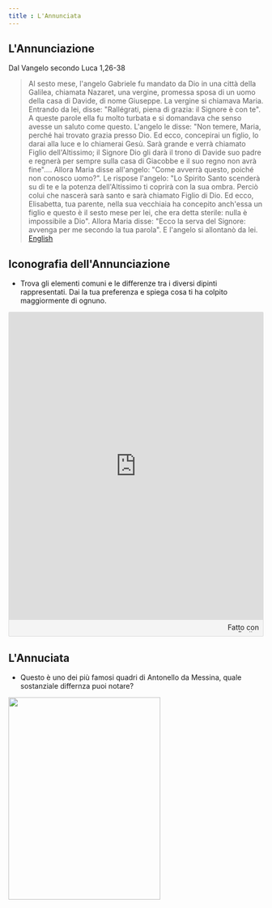 ```yaml
---
title : L'Annunciata
---
```


## L'Annunciazione

Dal Vangelo secondo Luca  1,26-38 
> Al sesto mese, l'angelo Gabriele fu mandato da Dio in una città della Galilea, chiamata Nazaret, una vergine, promessa sposa di un uomo della casa di Davide, di nome Giuseppe. La vergine si chiamava Maria. Entrando da lei, disse: "Rallégrati, piena di grazia: il Signore è con te". 
A queste parole ella fu molto turbata e si domandava che senso avesse un saluto come questo. 
L'angelo le disse: "Non temere, Maria, perché hai trovato grazia presso Dio. Ed ecco, concepirai un figlio, lo darai alla luce e lo chiamerai Gesù. Sarà grande e verrà chiamato Figlio dell'Altissimo; il Signore Dio gli darà il trono di Davide suo padre e regnerà per sempre sulla casa di Giacobbe e il suo regno non avrà fine"....
Allora Maria disse all'angelo: "Come avverrà questo, poiché non conosco uomo?". Le rispose l'angelo: "Lo Spirito Santo scenderà su di te e la potenza dell'Altissimo ti coprirà con la sua ombra. Perciò colui che nascerà sarà santo e sarà chiamato Figlio di Dio. 
Ed ecco, Elisabetta, tua parente, nella sua vecchiaia ha concepito anch'essa un figlio e questo è il sesto mese per lei, che era detta sterile: nulla è impossibile a Dio". Allora Maria disse: "Ecco la serva del Signore: avvenga per me secondo la tua parola". E l'angelo si allontanò da lei.
[English]( https://www.goodnews.ie/annunciation.shtml)

## Iconografia dell'Annunciazione

- Trova gli elementi comuni e le differenze tra i diversi dipinti rappresentati. Dai la tua preferenza e spiega cosa ti ha colpito maggiormente di ognuno.

<div class="padlet-embed" style="border:1px solid rgba(0,0,0,0.1);border-radius:2px;box-sizing:border-box;overflow:hidden;position:relative;width:100%;background:#F4F4F4"><p style="padding:0;margin:0"><iframe src="https://padlet.com/embed/sekkxxebhumcgbqq" frameborder="0" allow="camera;microphone;geolocation" style="width:100%;height:608px;display:block;padding:0;margin:0"></iframe></p><div style="padding:8px;text-align:right;margin:0;"><a href="https://padlet.com?ref=embed" style="padding:0;margin:0;border:none;display:block;line-height:1;height:16px" target="_blank"><img src="https://resources.padletcdn.com/assets/made_with_padlet.png" width="86" height="16" style="padding:0;margin:0;background:none;border:none;display:inline;box-shadow:none" alt="Fatto con Padlet"></a></div></div>

## L'Annuciata

- Questo è uno dei più famosi quadri di Antonello da Messina, quale sostanziale differnza puoi notare?

<img src="https://upload.wikimedia.org/wikipedia/commons/8/83/Antonello_da_Messina_-_Virgin_Annunciate_-_Galleria_Regionale_della_Sicilia%2C_Palermo.jpg" 
width="300" height="400">




